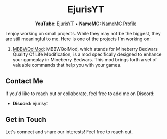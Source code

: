 <center>

# EjurisYT

**YouTube:** [EjurisYT](https://www.youtube.com/user/YourYouTubeUsername) • **NameMC:** [NameMC Profile](https://namemc.com/profile/de22f9a76f71466480e7673a4e4066e0)

</center>

I enjoy working on small projects. While they may not be the biggest, they are still meaningful to me. Here is one of the projects I'm working on:

1. [MBBWQolMod](https://github.com/EjurisYY/MBBWQolMod): MBBWQolMod, which stands for Mineberry Bedwars Quality Of Life Modification, is a mod specifically designed to enhance your gameplay in Mineberry Bedwars. This mod brings forth a set of valuable commands that help you with your games.

## Contact Me
If you'd like to reach out or collaborate, feel free to add me on Discord:
- **Discord:** ejurisyt

## Get in Touch
Let's connect and share our interests! Feel free to reach out.
